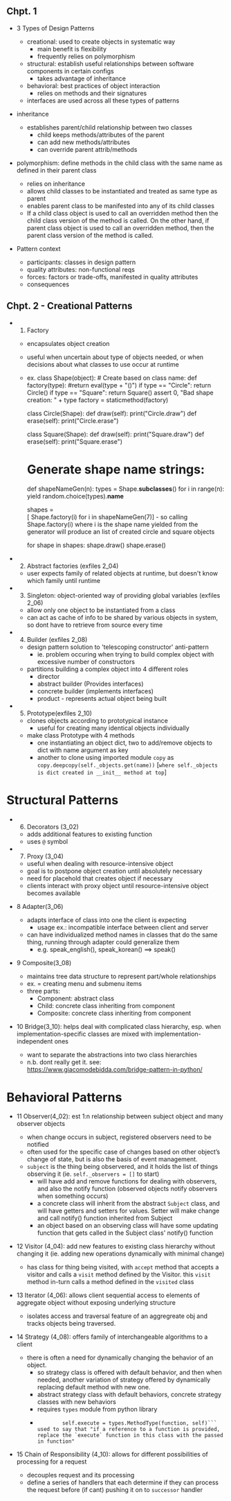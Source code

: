 ## Chpt. 1
- 3 Types of Design Patterns 
    - creational: used to create objects in systematic way
        - main benefit is flexibility
        - frequently relies on polymorphism
    - structural: establish useful relationships between software components in certain configs
        - takes advantage of inheritance
    - behavioral: best practices of object interaction
        - relies on methods and their signatures 
    - interfaces are used across all these types of patterns

- inheritance
    - establishes parent/child relationship between two classes
        - child keeps methods/attributes of the parent
        - can add new methods/attributes
        - can override parent attrib/methods

- polymorphism: define methods in the child class with the same name as defined in their parent class
    - relies on inheritance
    - allows child classes to be instantiated and treated as same type as parent
    - enables parent class to be manifested into any of its child classes
    - If a child class object is used to call an overridden method then the child class version of the method is called. On the other hand, if parent class object is used to call an overridden method, then the parent class version of the method is called.

- Pattern context
    - participants: classes in design pattern
    - quality attributes: non-functional reqs
    - forces: factors or trade-offs, manifested in quality attributes
    - consequences

## Chpt. 2 - Creational Patterns
- 1. Factory
    - encapsulates object creation
    - useful when uncertain about type of objects needed, or when decisions about what classes to use occur at runtime
    - ex. 
        class Shape(object):
            # Create based on class name:
            def factory(type):
                #return eval(type + "()")
                if type == "Circle": return Circle()
                if type == "Square": return Square()
                assert 0, "Bad shape creation: " + type
            factory = staticmethod(factory)

        class Circle(Shape):
            def draw(self): print("Circle.draw")
            def erase(self): print("Circle.erase")

        class Square(Shape):
            def draw(self): print("Square.draw")
            def erase(self): print("Square.erase")

        # Generate shape name strings:
        def shapeNameGen(n):
            types = Shape.__subclasses__()
            for i in range(n):
                yield random.choice(types).__name__

        shapes = \
        [ Shape.factory(i) for i in shapeNameGen(7)]
            - so calling Shape.factory(i) where i is the shape name yielded from the generator will produce an list of created circle and square objects

        for shape in shapes:
            shape.draw()
            shape.erase()

- 2. Abstract factories (exfiles 2_04)
    - user expects family of related objects at runtime, but doesn't know which family until runtime

- 3. Singleton: object-oriented way of providing global variables (exfiles 2_06)
    - allow only one object to be instantiated from a class
    - can act as cache of info to be shared by various objects in system, so dont have to retrieve from source every time

- 4. Builder (exfiles 2_08)
    - design pattern solution to 'telescoping constructor' anti-pattern
        - ie. problem occuring when trying to build complex object with excessive number of constructors
    - partitions building a complex object into 4 different roles
        - director  
        - abstract builder (Provides interfaces)
        - concrete builder (implements interfaces)
        - product - represents actual object being built

- 5. Prototype(exfiles 2_10)
    - clones objects according to prototypical instance
        - useful for creating many identical objects individually
    - make class Prototype with 4 methods
        - one instantiating an object dict, two to add/remove objects to dict with name argument as key
        - another to clone using imported module `copy` as `copy.deepcopy(self._objects.get(name))` [`where self._objects is dict created in __init__ method at top`]

# Structural Patterns

- 6. Decorators (3_02)
    - adds additional features to existing function
    - uses `@` symbol

- 7. Proxy (3_04)
    - useful when dealing with resource-intensive object
    - goal is to postpone object creation until absolutely necessary
    - need for placehold that creates object if necessary
    - clients interact with proxy object until resource-intensive object becomes available

- 8 Adapter(3_06)
    - adapts interface of class into one the client is expecting
        - usage ex.: incompatible interface between client and server
    - can have individualized method names in classes that do the same thing, running through adapter could generalize them
        - e.g. speak_english(), speak_korean() ==> speak()

- 9 Composite(3_08)
    - maintains tree data structure to represent part/whole relationships
    - ex. = creating menu and submenu items
    - three parts: 
        - Component: abstract class
        - Child: concrete class inheriting from component
        - Composite: concrete class inheriting from component

- 10 Bridge(3_10): helps deal with complicated class hierarchy, esp. when implementation-specific classes are mixed with implementation-independent ones
    - want to separate the abstractions into two class hierarchies
    - n.b. dont really get it. see: https://www.giacomodebidda.com/bridge-pattern-in-python/

# Behavioral Patterns
- 11 Observer(4_02): est 1:n relationship between subject object and many observer objects
    - when change occurs in subject, registered observers need to be notified 
    - often used for the specific case of changes based on other object’s change of state, but is also the basis of event management.
    - `subject` is the thing being observered, and it holds the list of things observing it (ie. `self._observers = []` to start)
        - will have add and remove functions for dealing with observers, and also the notify function (observed objects notify  observers when something occurs)
        - a concrete class will inherit from the abstract `Subject` class, and will have getters and setters for values.  Setter will make change and call notify() function inherited from Subject
        - an object based on an observing class will have some updating function that gets called in the Subject class' notify() function

- 12 Visitor (4_04): add new features to existing class hierarchy without changing it (ie. adding new operations dynamically with minimal change)
    - has class for thing being visited, with `accept` method that accepts a visitor and calls a `visit` method defined by the Visitor.  this `visit` method in-turn calls a method defined in the `visited` class 

- 13 Iterator (4_06): allows client sequential access to elements of aggregate object without exposing underlying structure
    - isolates access and traversal feature of an aggregreate obj and tracks objects being traversed.

- 14 Strategy (4_08): offers family of interchangeable algorithms to a client
    - there is often a need for dynamically changing the behavior of an object.
        - so strategy class is offered with default behavior, and then when needed, another variation of strategy offered by dynamically replacing default method with new one.
        - abstract strategy class with default behaviors, concrete strategy classes with new behaviors
        - requires `types` module from python library
        -   ```if function:
        	        self.execute = types.MethodType(function, self)```
            used to say that "if a reference to a function is provided, replace the `execute` function in this class with the passed in function"

- 15 Chain of Responsibility (4_10): allows for different possibilities of processing for a request
    - decouples request and its processing
    - define a series of handlers that each determine if they can process the request before (if cant) pushing it on to `successor` handler